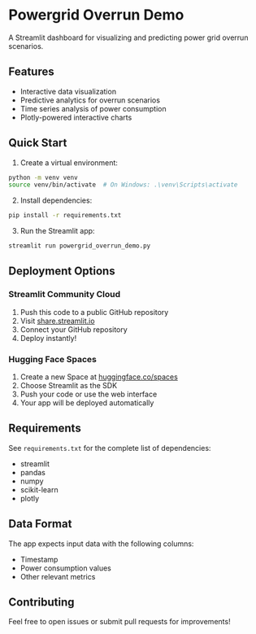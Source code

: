 # Powergrid Overrun Demo

A Streamlit dashboard for visualizing and predicting power grid overrun scenarios.

## Features

- Interactive data visualization
- Predictive analytics for overrun scenarios
- Time series analysis of power consumption
- Plotly-powered interactive charts

## Quick Start

1. Create a virtual environment:

```bash
python -m venv venv
source venv/bin/activate  # On Windows: .\venv\Scripts\activate
```

2. Install dependencies:

```bash
pip install -r requirements.txt
```

3. Run the Streamlit app:

```bash
streamlit run powergrid_overrun_demo.py
```

## Deployment Options

### Streamlit Community Cloud

1. Push this code to a public GitHub repository
2. Visit [share.streamlit.io](https://share.streamlit.io)
3. Connect your GitHub repository
4. Deploy instantly!

### Hugging Face Spaces

1. Create a new Space at [huggingface.co/spaces](https://huggingface.co/spaces)
2. Choose Streamlit as the SDK
3. Push your code or use the web interface
4. Your app will be deployed automatically

## Requirements

See `requirements.txt` for the complete list of dependencies:

- streamlit
- pandas
- numpy
- scikit-learn
- plotly

## Data Format

The app expects input data with the following columns:

- Timestamp
- Power consumption values
- Other relevant metrics

## Contributing

Feel free to open issues or submit pull requests for improvements!
